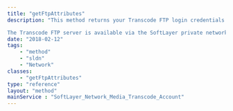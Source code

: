 ```yaml
---
title: "getFtpAttributes"
description: "This method returns your Transcode FTP login credentials to the transcode.service.softlayer.com server. 

The Transcode FTP server is available via the SoftLayer private network. There is no API method that you can upload a file to Transcode server so you need to use an FTP client. You will have /in and /out directories on the Transcode FTP server.  You will have read-write privileges for /in directory and read-only privilege for /out directory. All the files in both /in and /out directories will be deleted after 72 hours from the creation date. "
date: "2018-02-12"
tags:
    - "method"
    - "sldn"
    - "Network"
classes:
    - "getFtpAttributes"
type: "reference"
layout: "method"
mainService : "SoftLayer_Network_Media_Transcode_Account"
---
```

